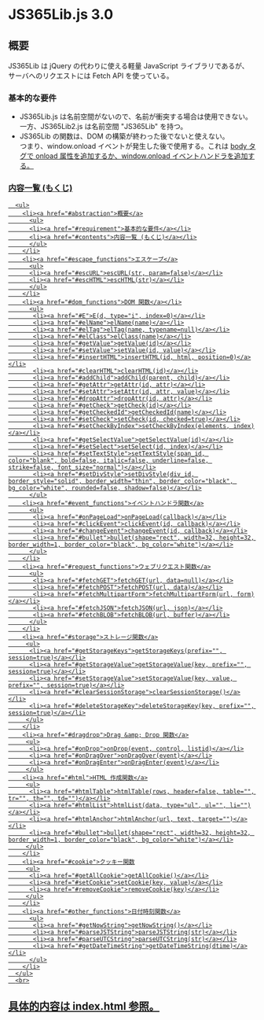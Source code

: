 # JS365Lib.js 3.0
<!-- 概要 -->
## <a id="abstraction">概要</a>
JS365Lib は jQuery の代わりに使える軽量 JavaScript ライブラリであるが、
サーバへのリクエストには Fetch API を使っている。

<!-- 基本的な要件 -->
### <a id="requirement">基本的な要件</a>
* JS365Lib.js は名前空間がないので、名前が衝突する場合は使用できない。一方、JS365Lib2.js は名前空間 "JS365Lib" を持つ。
* JS365Lib の関数は、DOM の構築が終わった後でないと使えない。<br>つまり、window.onload イベントが発生した後で使用する。これは <u>body タグで onload 属性を追加するか、window.onload イベントハンドラを追加する。

<!-- 内容一覧 (もくじ) -->
### <a id="contents">内容一覧 (もくじ)</a>
      <ul>
        <li><a href="#abstraction">概要</a>
          <ul>
          <li><a href="#requirement">基本的な要件</a></li>
          <li><a href="#contents">内容一覧 (もくじ)</a></li>
          </ul>
        </li>
        <li><a href="#escape_functions">エスケープ</a>
          <ul>
          <li><a href="#escURL">escURL(str, param=false)</a></li>
          <li><a href="#escHTML">escHTML(str)</a></li>
          </ul>
        </li>
        <li><a href="#dom_functions">DOM 関数</a></li>
          <ul>
           <li><a href="#E">E(d, type="i", index=0)</a></li>
           <li><a href="#elName">elName(name)</a></li>
           <li><a href="#elTag">elTag(name, typename=null)</a></li>
           <li><a href="#elClass">elClass(name)</a></li>
           <li><a href="#getValue">getValue(id)</a></li>
           <li><a href="#setValue">setValue(id, value)</a></li>
           <li><a href="#insertHTML">insertHTML(id, html, position=0)</a></li>
           <li><a href="#clearHTML">clearHTML(id)</a></li>
           <li><a href="#addChild">addChild(parent, child)</a></li>
           <li><a href="#getAttr">getAttr(id, attr)</a></li>
           <li><a href="#setAttr">setAttr(id, attr, value)</a></li>
           <li><a href="#dropAttr">dropAttr(id, attr)</a></li>
           <li><a href="#getCheck">getCheck(id)</a></li>
           <li><a href="#getCheckedId">getCheckedId(name)</a></li>
           <li><a href="#setCheck">setCheck(id, checked=true)</a></li>
           <li><a href="#setCheckByIndex">setCheckByIndex(elements, index)</a></li>
           <li><a href="#getSelectValue">getSelectValue(id)</a></li>
           <li><a href="#setSelect">setSelect(id, index)</a></li>
           <li><a href="#setTextStyle">setTextStyle(span_id, color="blank", bold=false, italic=false, underline=false, strike=false, font_size="normal")</a></li>
           <li><a href="#setDivStyle">setDivStyle(div_id, border_style="solid", border_width="thin", border_color="black", bg_color="white", rounded=false, shadow=false)</a></li>
          </ul>
        <li><a href="#event_functions">イベントハンドラ関数</a>
          <ul>
           <li><a href="#onPageLoad">onPageLoad(callback)</a></li>
           <li><a href="#clickEvent">clickEvent(id, callback)</a></li>
           <li><a href="#changeEvent">changeEvent(id, callback)</a></li>
           <li><a href="#bullet">bullet(shape="rect", width=32, height=32, border_width=1, border_color="black", bg_color="white")</a></li>
          </ul>
        </li>
        <li><a href="#request_functions">ウェブリクエスト関数</a>
          <ul>
           <li><a href="#fetchGET">fetchGET(url, data=null)</a></li>
           <li><a href="#fetchPOST">fetchPOST(url, data)</a></li>
           <li><a href="#fetchMultipartForm">fetchMultipartForm(url, form)</a></li>
           <li><a href="#fetchJSON">fetchJSON(url, json)</a></li>
           <li><a href="#fetchBLOB">fetchBLOB(url, buffer)</a></li>
          </ul>
        </li>
        <li><a href="#storage">ストレージ関数</a>
         <ul>
          <li><a href="#getStorageKeys">getStorageKeys(prefix="", session=true)</a></li>
          <li><a href="#getStorageValue">getStorageValue(key, prefix="", session=true)</a></li>
          <li><a href="#setStorageValue">setStorageValue(key, value, prefix="", session=true)</a></li>
          <li><a href="#clearSessionStorage">clearSessionStorage()</a></li>
          <li><a href="#deleteStorageKey">deleteStorageKey(key, prefix="", session=true)</a></li>
         </ul>
        </li>
        <li><a href="#dragdrop">Drag &amp; Drop 関数</a>
         <ul>
          <li><a href="#onDrop">onDrop(event, control, listid)</a></li>
          <li><a href="#onDragOver">onDragOver(event)</a></li>
          <li><a href="#onDragEnter">onDragEnter(event)</a></li>
         </ul>
        <li><a href="#html">HTML 作成関数</a>
         <ul>
          <li><a href="#htmlTable">htmlTable(rows, header=false, table="", tr="", th="", td="")</a></li>
          <li><a href="#htmlList">htmlList(data, type="ul", ul="", li="")</a></li>
          <li><a href="#htmlAnchor">htmlAnchor(url, text, target="")</a></li>
          <li><a href="#bullet">bullet(shape="rect", width=32, height=32, border_width=1, border_color="black", bg_color="white")</a></li>
         </ul>
        </li>
        <li><a href="#cookie">クッキー関数
         <ul>
          <li><a href="#getAllCookie">getAllCookie()</a></li>
          <li><a href="#setCookie">setCookie(key, value)</a></li>
          <li><a href="#removeCookie">removeCookie(key)</a></li>
         </ul>
        </li>
        <li><a href="#other_functions">日付時刻関数</a>
          <ul>
           <li><a href="#getNowString">getNowString()</a></li>
           <li><a href="#parseJSTString">parseJSTString(str)</a></li>
           <li><a href="#parseUTCString">parseUTCString(str)</a></li>
           <li><a href="#getDateTimeString">getDateTimeString(dtime)</a></li>
          </ul>
        </li>
      </ul>
      <br>

## 具体的内容は index.html 参照。
